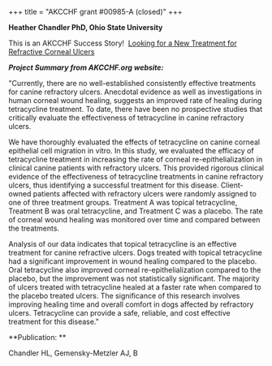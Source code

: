 +++
title = "AKCCHF grant #00985-A (closed)"
+++

**Heather Chandler PhD, Ohio State University**

This is an AKCCHF Success Story!  [Looking for a New Treatment for
Refractive Corneal
Ulcers](http://www.akcchf.org/research/success-stories/looking-for-a-new-treatment.html)

***Project Summary from AKCCHF.org website:***

"Currently, there are no well-established consistently effective
treatments for canine refractory ulcers. Anecdotal evidence as well as
investigations in human corneal wound healing, suggests an improved rate
of healing during tetracycline treatment. To date, there have been no
prospective studies that critically evaluate the effectiveness of
tetracycline in canine refractory ulcers.

We have thoroughly evaluated the effects of tetracycline on canine
corneal epithelial cell migration in vitro. In this study, we evaluated
the efficacy of tetracycline treatment in increasing the rate of corneal
re-epithelialization in clinical canine patients with refractory ulcers.
This provided rigorous clinical evidence of the effectiveness of
tetracycline treatments in canine refractory ulcers, thus identifying a
successful treatment for this disease. Client-owned patients affected
with refractory ulcers were randomly assigned to one of three treatment
groups. Treatment A was topical tetracycline, Treatment B was oral
tetracycline, and Treatment C was a placebo. The rate of corneal wound
healing was monitored over time and compared between the treatments.

Analysis of our data indicates that topical tetracycline is an effective
treatment for canine refractive ulcers. Dogs treated with topical
tetracycline had a significant improvement in wound healing compared to
the placebo. Oral tetracycline also improved corneal
re-epithelialization compared to the placebo, but the improvement was
not statistically significant. The majority of ulcers treated with
tetracycline healed at a faster rate when compared to the placebo
treated ulcers. The significance of this research involves improving
healing time and overall comfort in dogs affected by refractory ulcers.
Tetracycline can provide a safe, reliable, and cost effective treatment
for this disease."

**Publication: **

Chandler HL, Gemensky-Metzler AJ, B
